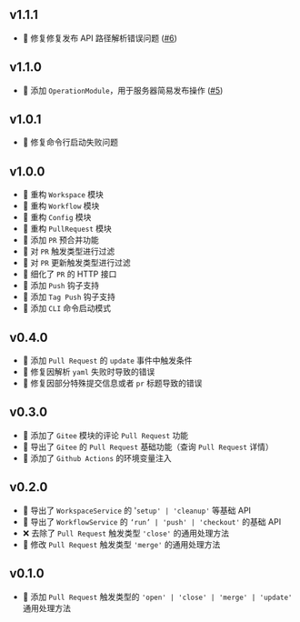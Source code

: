 ## v1.1.1

-   🐛 修复修复发布 API 路径解析错误问题 ([#6](https://github.com/fanhaoyuan/gitee-actions/pull/6))

## v1.1.0

-   🚀 添加 `OperationModule`，用于服务器简易发布操作 ([#5](https://github.com/fanhaoyuan/gitee-actions/pull/5))

## v1.0.1

-   🐛 修复命令行启动失败问题

## v1.0.0

-   🔧 重构 `Workspace` 模块
-   🔧 重构 `Workflow` 模块
-   🔧 重构 `Config` 模块
-   🔧 重构 `PullRequest` 模块
-   🚀 添加 `PR` 预合并功能
-   🚀 对 `PR` 触发类型进行过滤
-   🚀 对 `PR` 更新触发类型进行过滤
-   🚀 细化了 `PR` 的 HTTP 接口
-   🚀 添加 `Push` 钩子支持
-   🚀 添加 `Tag Push` 钩子支持
-   🚀 添加 `CLI` 命令启动模式

## v0.4.0

-   🚀 添加 `Pull Request` 的 `update` 事件中触发条件
-   🐛 修复因解析 `yaml` 失败时导致的错误
-   🐛 修复因部分特殊提交信息或者 `pr` 标题导致的错误

## v0.3.0

-   🚀 添加了 `Gitee` 模块的评论 `Pull Request` 功能
-   🚀 导出了 `Gitee` 的 `Pull Request` 基础功能（查询 `Pull Request` 详情）
-   🚀 添加了 `Github Actions` 的环境变量注入

## v0.2.0

-   🚀 导出了 `WorkspaceService` 的 '`setup' | 'cleanup'` 等基础 API
-   🚀 导出了 `WorkflowService` 的 `‘run’ | 'push' | 'checkout'` 的基础 API
-   ❌ 去除了 `Pull Request` 触发类型 `'close'` 的通用处理方法
-   🔧 修改 `Pull Request` 触发类型 `'merge'` 的通用处理方法

## v0.1.0

-   🚀 添加 `Pull Request` 触发类型的 `'open' | 'close' | 'merge' | 'update'` 通用处理方法
